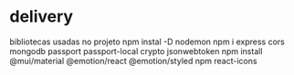 # delivery
bibliotecas usadas no projeto
npm instal -D nodemon 
npm i express cors mongodb passport passport-local crypto jsonwebtoken
npm install @mui/material @emotion/react @emotion/styled
npm react-icons